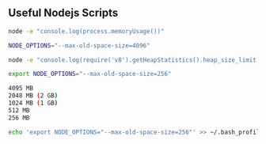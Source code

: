 ## Useful Nodejs Scripts

```bash
node -e "console.log(process.memoryUsage())"
```

```bash
NODE_OPTIONS="--max-old-space-size=4096"
```

```bash
node -e "console.log(require('v8').getHeapStatistics().heap_size_limit / 1024 / 1024 + ' MB')"
```

```bash
export NODE_OPTIONS="--max-old-space-size=256"

4095 MB
2048 MB (2 GB)
1024 MB (1 GB)
512 MB
256 MB
```

```bash
echo 'export NODE_OPTIONS="--max-old-space-size=256"' >> ~/.bash_profile
```
